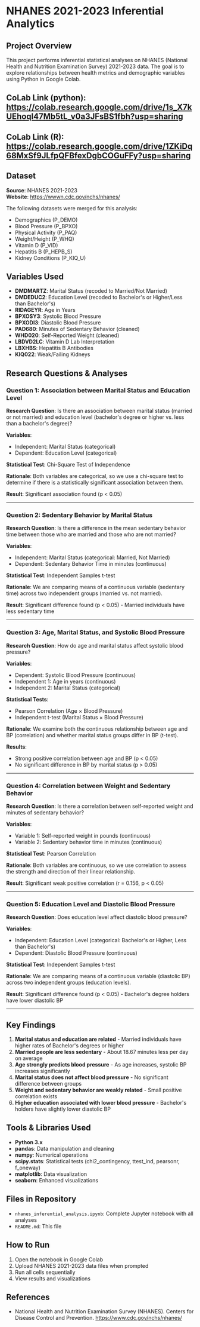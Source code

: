 # NHANES 2021-2023 Inferential Analytics

## Project Overview
This project performs inferential statistical analyses on NHANES (National Health and Nutrition Examination Survey) 2021-2023 data. The goal is to explore relationships between health metrics and demographic variables using Python in Google Colab.

## CoLab Link (python): https://colab.research.google.com/drive/1s_X7kUEhoql47Mb5tL_v0a3JFsBS1fbh?usp=sharing
## CoLab Link (R): https://colab.research.google.com/drive/1ZKiDq68MxSf9JLfpQFBfexDgbCOGuFFy?usp=sharing


## Dataset
**Source**: NHANES 2021-2023  
**Website**: https://wwwn.cdc.gov/nchs/nhanes/

The following datasets were merged for this analysis:
- Demographics (P_DEMO)
- Blood Pressure (P_BPXO)
- Physical Activity (P_PAQ)
- Weight/Height (P_WHQ)
- Vitamin D (P_VID)
- Hepatitis B (P_HEPB_S)
- Kidney Conditions (P_KIQ_U)

## Variables Used
- **DMDMARTZ**: Marital Status (recoded to Married/Not Married)
- **DMDEDUC2**: Education Level (recoded to Bachelor's or Higher/Less than Bachelor's)
- **RIDAGEYR**: Age in Years
- **BPXOSY3**: Systolic Blood Pressure
- **BPXODI3**: Diastolic Blood Pressure
- **PAD680**: Minutes of Sedentary Behavior (cleaned)
- **WHD020**: Self-Reported Weight (cleaned)
- **LBDVD2LC**: Vitamin D Lab Interpretation
- **LBXHBS**: Hepatitis B Antibodies
- **KIQ022**: Weak/Failing Kidneys

## Research Questions & Analyses

### Question 1: Association between Marital Status and Education Level
**Research Question**: Is there an association between marital status (married or not married) and education level (bachelor's degree or higher vs. less than a bachelor's degree)?

**Variables**:
- Independent: Marital Status (categorical)
- Dependent: Education Level (categorical)

**Statistical Test**: Chi-Square Test of Independence

**Rationale**: Both variables are categorical, so we use a chi-square test to determine if there is a statistically significant association between them.

**Result**: Significant association found (p < 0.05)

---

### Question 2: Sedentary Behavior by Marital Status
**Research Question**: Is there a difference in the mean sedentary behavior time between those who are married and those who are not married?

**Variables**:
- Independent: Marital Status (categorical: Married, Not Married)
- Dependent: Sedentary Behavior Time in minutes (continuous)

**Statistical Test**: Independent Samples t-test

**Rationale**: We are comparing means of a continuous variable (sedentary time) across two independent groups (married vs. not married).

**Result**: Significant difference found (p < 0.05) - Married individuals have less sedentary time

---

### Question 3: Age, Marital Status, and Systolic Blood Pressure
**Research Question**: How do age and marital status affect systolic blood pressure?

**Variables**:
- Dependent: Systolic Blood Pressure (continuous)
- Independent 1: Age in years (continuous)
- Independent 2: Marital Status (categorical)

**Statistical Tests**: 
- Pearson Correlation (Age × Blood Pressure)
- Independent t-test (Marital Status × Blood Pressure)

**Rationale**: We examine both the continuous relationship between age and BP (correlation) and whether marital status groups differ in BP (t-test).

**Results**: 
- Strong positive correlation between age and BP (p < 0.05)
- No significant difference in BP by marital status (p > 0.05)

---

### Question 4: Correlation between Weight and Sedentary Behavior
**Research Question**: Is there a correlation between self-reported weight and minutes of sedentary behavior?

**Variables**:
- Variable 1: Self-reported weight in pounds (continuous)
- Variable 2: Sedentary behavior time in minutes (continuous)

**Statistical Test**: Pearson Correlation

**Rationale**: Both variables are continuous, so we use correlation to assess the strength and direction of their linear relationship.

**Result**: Significant weak positive correlation (r = 0.156, p < 0.05)

---

### Question 5: Education Level and Diastolic Blood Pressure
**Research Question**: Does education level affect diastolic blood pressure?

**Variables**:
- Independent: Education Level (categorical: Bachelor's or Higher, Less than Bachelor's)
- Dependent: Diastolic Blood Pressure (continuous)

**Statistical Test**: Independent Samples t-test

**Rationale**: We are comparing means of a continuous variable (diastolic BP) across two independent groups (education levels).

**Result**: Significant difference found (p < 0.05) - Bachelor's degree holders have lower diastolic BP

---

## Key Findings

1. **Marital status and education are related** - Married individuals have higher rates of Bachelor's degrees or higher
2. **Married people are less sedentary** - About 18.67 minutes less per day on average
3. **Age strongly predicts blood pressure** - As age increases, systolic BP increases significantly
4. **Marital status does not affect blood pressure** - No significant difference between groups
5. **Weight and sedentary behavior are weakly related** - Small positive correlation exists
6. **Higher education associated with lower blood pressure** - Bachelor's holders have slightly lower diastolic BP

## Tools & Libraries Used
- **Python 3.x**
- **pandas**: Data manipulation and cleaning
- **numpy**: Numerical operations
- **scipy.stats**: Statistical tests (chi2_contingency, ttest_ind, pearsonr, f_oneway)
- **matplotlib**: Data visualization
- **seaborn**: Enhanced visualizations

## Files in Repository
- `nhanes_inferential_analysis.ipynb`: Complete Jupyter notebook with all analyses
- `README.md`: This file

## How to Run
1. Open the notebook in Google Colab
2. Upload NHANES 2021-2023 data files when prompted
3. Run all cells sequentially
4. View results and visualizations



## References
- National Health and Nutrition Examination Survey (NHANES). Centers for Disease Control and Prevention. https://www.cdc.gov/nchs/nhanes/
